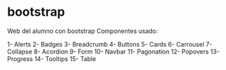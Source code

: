 # bootstrap
Web del alumno con bootstrap
Componentes usado:

1- Alerts
2- Badges
3- Breadcrumb
4- Buttons
5- Cards
6- Carrousel
7- Collapse
8- Acordion
9- Form
10- Navbar
11- Pagonation
12- Popovers
13- Progress
14- Tooltips
15- Table
